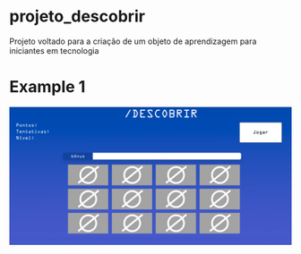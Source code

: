 # projeto_descobrir
Projeto voltado para a criação de um objeto de aprendizagem para iniciantes em tecnologia

# Example 1
![alt text](https://raw.githubusercontent.com/bibliotecaosmar/projeto_descobrir/master/prototypes/printscreen.png)
